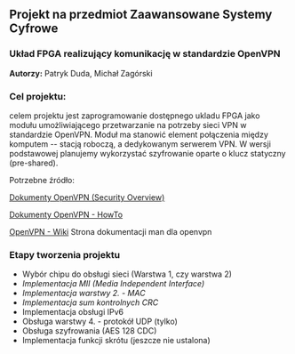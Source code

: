 ## Projekt na przedmiot Zaawansowane Systemy Cyfrowe 
### Układ FPGA realizujący komunikację w standardzie OpenVPN 

**Autorzy:** Patryk Duda, Michał Zagórski

### Cel projektu:
celem projektu jest zaprogramowanie dostępnego ukladu FPGA jako modułu umożliwiającego przetwarzanie na potrzeby sieci VPN w standardzie OpenVPN.
Moduł ma stanowić element połączenia między komputem -- stacją roboczą, a dedykowanym serwerem VPN.
W wersji podstawowej planujemy wykorzystać szyfrowanie oparte o klucz statyczny (pre-shared).

Potrzebne źródło:

[Dokumenty OpenVPN (Security Overview)](https://openvpn.net/index.php/open-source/documentation/security-overview.html)

[Dokumenty OpenVPN - HowTo](https://openvpn.net/index.php/open-source/documentation/howto.html)

[OpenVPN - Wiki](https://community.openvpn.net/openvpn)
Strona dokumentacji man dla openvpn

### Etapy tworzenia projektu
* Wybór chipu do obsługi sieci (Warstwa 1, czy warstwa 2)
* _Implementacja MII (Media Independent Interface)_
* _Implementacja warstwy 2. - MAC_
* _Implementacja sum kontrolnych CRC_
* Implementacja obsługi IPv6
* Obsługa warstwy 4. - protokół UDP (tylko)
* Obsługa szyfrowania (AES 128 CDC)
* Implementacja funkcji skrótu (jeszcze nie ustalona)




